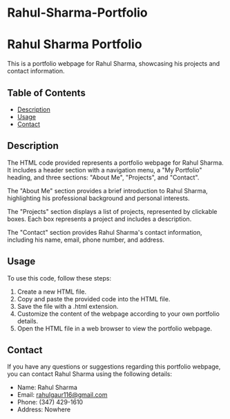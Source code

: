 # Rahul-Sharma-Portfolio


# Rahul Sharma Portfolio

This is a portfolio webpage for Rahul Sharma, showcasing his projects and contact information.

## Table of Contents

- [Description](#description)
- [Usage](#usage)
- [Contact](#contact)

## Description

The HTML code provided represents a portfolio webpage for Rahul Sharma. It includes a header section with a navigation menu, a "My Portfolio" heading, and three sections: "About Me", "Projects", and "Contact".

The "About Me" section provides a brief introduction to Rahul Sharma, highlighting his professional background and personal interests.

The "Projects" section displays a list of projects, represented by clickable boxes. Each box represents a project and includes a description.

The "Contact" section provides Rahul Sharma's contact information, including his name, email, phone number, and address.

## Usage

To use this code, follow these steps:

1. Create a new HTML file.
2. Copy and paste the provided code into the HTML file.
3. Save the file with a .html extension.
4. Customize the content of the webpage according to your own portfolio details.
5. Open the HTML file in a web browser to view the portfolio webpage.

## Contact

If you have any questions or suggestions regarding this portfolio webpage, you can contact Rahul Sharma using the following details:

- Name: Rahul Sharma
- Email: rahulgaur116@gmail.com
- Phone: (347) 429-1610
- Address: Nowhere